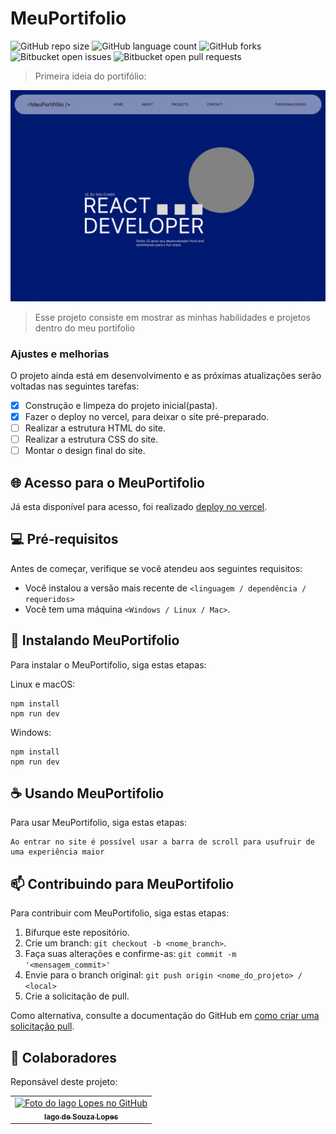 # MeuPortifolio

![GitHub repo size](https://img.shields.io/github/repo-size/iagoslopes/portifolio?style=for-the-badge&labelColor=af552e&color=f8efd4)
![GitHub language count](https://img.shields.io/github/languages/count/iagoslopes/portifolio?style=for-the-badge&labelColor=af552e&color=f8efd4)
![GitHub forks](https://img.shields.io/github/forks/iagoslopes/portifolio?style=for-the-badge&labelColor=af552e&color=f8efd4)
![Bitbucket open issues](https://img.shields.io/bitbucket/issues/iagoslopes/portifolio?style=for-the-badge&labelColor=af552e&color=f8efd4)
![Bitbucket open pull requests](https://img.shields.io/bitbucket/pr-raw/iagoslopes/portifolio?style=for-the-badge&labelColor=af552e&color=f8efd4)

>Primeira ideia do portifólio:
<img src="imagem.png" alt="Exemplo imagem">

> Esse projeto consiste em mostrar as minhas habilidades e projetos dentro do meu portifolio

### Ajustes e melhorias

O projeto ainda está em desenvolvimento e as próximas atualizações serão voltadas nas seguintes tarefas:

- [x] Construção e limpeza do projeto inicial(pasta).
- [x] Fazer o deploy no vercel, para deixar o site pré-preparado.
- [ ] Realizar a estrutura HTML do site.
- [ ] Realizar a estrutura CSS do site.
- [ ] Montar o design final do site.

## 🌐 Acesso para o MeuPortifolio

Já esta disponível para acesso, foi realizado [deploy no vercel](https://meuportifolio-iago.vercel.app).

## 💻 Pré-requisitos

Antes de começar, verifique se você atendeu aos seguintes requisitos:

- Você instalou a versão mais recente de `<linguagem / dependência / requeridos>`
- Você tem uma máquina `<Windows / Linux / Mac>`.

## 🚀 Instalando MeuPortifolio

Para instalar o MeuPortifolio, siga estas etapas:

Linux e macOS:

```
npm install
npm run dev
```

Windows:

```
npm install
npm run dev
```

## ☕ Usando MeuPortifolio

Para usar MeuPortifolio, siga estas etapas:

```
Ao entrar no site é possível usar a barra de scroll para usufruir de uma experiência maior
```

## 📫 Contribuindo para MeuPortifolio

Para contribuir com MeuPortifolio, siga estas etapas:

1. Bifurque este repositório.
2. Crie um branch: `git checkout -b <nome_branch>`.
3. Faça suas alterações e confirme-as: `git commit -m '<mensagem_commit>'`
4. Envie para o branch original: `git push origin <nome_do_projeto> / <local>`
5. Crie a solicitação de pull.

Como alternativa, consulte a documentação do GitHub em [como criar uma solicitação pull](https://help.github.com/en/github/collaborating-with-issues-and-pull-requests/creating-a-pull-request).

## 🤝 Colaboradores

Reponsável deste projeto:

<table>
  <tr>
    <td align="center">
      <a href="https://github.com/iagoslopes" title="Github">
        <img src="https://avatars.githubusercontent.com/u/128859658?v=4" width="100px;" alt="Foto do Iago Lopes no GitHub"/><br>
        <sub>
          <b>Iago de Souza Lopes</b>
        </sub>
      </a>
    </td>
  </tr>
</table>